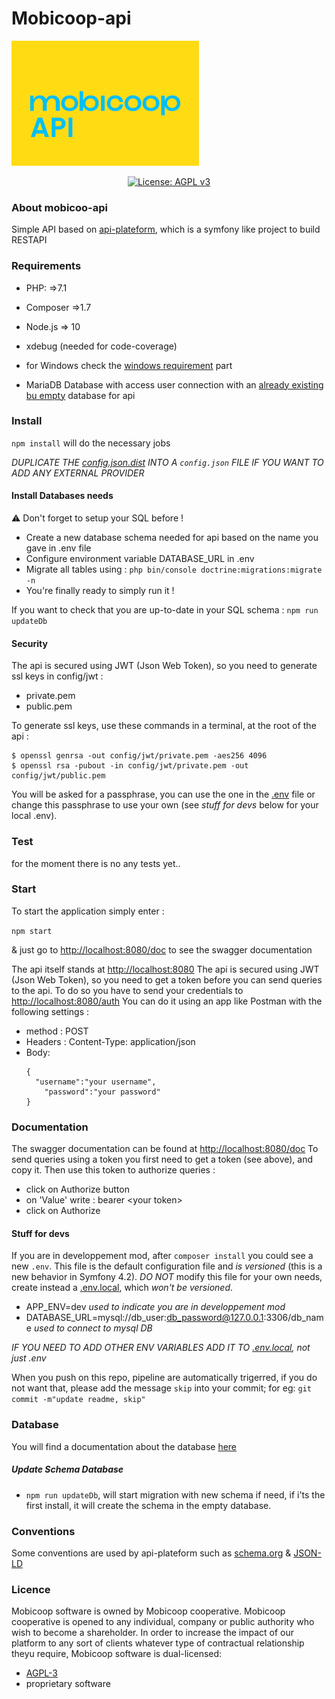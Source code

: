 # Mobicoop-api

![Logo Mobicoop](logo.png)

<p align="center">
  <a href="https://www.gnu.org/licenses/agpl-3.0" ><img alt="License: AGPL v3" src="https://img.shields.io/badge/License-AGPL%20v3-blue.svg"/></a>
</p>

### About mobicoo-api

Simple API based on [api-plateform](https://api-platform.com), which is a symfony like project to build RESTAPI


### Requirements

- PHP: =>7.1
- Composer =>1.7
- Node.js => 10
- xdebug (needed for code-coverage)

- for Windows check the [windows requirement](#windows-requirements) part

- MariaDB Database with access user connection with an [already existing bu empty](https://dev.mysql.com/doc/refman/8.0/en/creating-database.html) database for api

### Install

`npm install` will do the necessary jobs

*DUPLICATE THE [config.json.dist](config.json.dist) INTO A `config.json` FILE IF YOU WANT TO ADD ANY EXTERNAL PROVIDER*

#### Install Databases needs

⚠️ Don't forget to setup your SQL before !

- Create a new database schema needed for api based on the name you gave in .env file
- Configure environment variable DATABASE_URL in .env
- Migrate all tables using : `php bin/console doctrine:migrations:migrate -n`
- You're finally ready to simply run it !

If you want to check that you are up-to-date in your SQL schema : `npm run updateDb`

#### Security

The api is secured using JWT (Json Web Token), so you need to generate ssl keys in config/jwt : 
- private.pem
- public.pem

To generate ssl keys, use these commands in a terminal, at the root of the api : 
```
$ openssl genrsa -out config/jwt/private.pem -aes256 4096
$ openssl rsa -pubout -in config/jwt/private.pem -out config/jwt/public.pem
```
You will be asked for a passphrase, you can use the one in the [.env](.env) file or change this passphrase to use your own (see *stuff for devs* below for your local .env).

### Test
 for the moment there is no any tests yet..

### Start

To start the application simply enter :

`npm start`

& just go to [http://localhost:8080/doc](http://localhost:8080/doc) to see the swagger documentation

The api itself stands at [http://localhost:8080](http://localhost:8080)
The api is secured using JWT (Json Web Token), so you need to get a token before you can send queries to the api.
To do so you have to send your credentials to [http://localhost:8080/auth](http://localhost:8080/auth)
You can do it using an app like Postman with the following settings : 
- method : POST
- Headers : Content-Type: application/json
- Body: 
  ```
  {
    "username":"your username",
	  "password":"your password"
  }
  ```

### Documentation
The swagger documentation can be found at [http://localhost:8080/doc](http://localhost:8080/doc)
To send queries using a token you first need to get a token (see above), and copy it.
Then use this token to authorize queries :
- click on Authorize button
- on 'Value' write : bearer \<your token\>
- click on Authorize

#### Stuff for devs

If you are in developpement mod, after `composer install` you could see a new `.env`. This file is the default configuration file and *is versioned* (this is a new behavior in Symfony 4.2). *DO NOT* modify this file for your own needs, create instead a [.env.local](.env.file), which *won't be versioned*.

- APP_ENV=dev *used to indicate you are in developpement mod*
- DATABASE_URL=mysql://db_user:db_password@127.0.0.1:3306/db_name *used to connect to mysql DB*

*IF YOU NEED TO ADD OTHER ENV VARIABLES ADD IT TO [.env.local](.env.local), not just .env*

When you push on this repo, pipeline are automatically trigerred, if you do not want that, please add the message `skip` into your commit; for eg: `git commit -m"update readme, skip"`


### Database

You will find a documentation about the database [here](https://mobicoop.gitlab.io/mobicoop/database/)


##### Update Schema Database

- `npm run updateDb`, will start migration with new schema if need, if i'ts the first install, it will create the schema in the empty database.


### Conventions

Some conventions are used by api-plateform such as [schema.org](https://schema.org) & [JSON-LD](https://json-ld.org)


### Licence
Mobicoop software is owned by Mobicoop cooperative. Mobicoop cooperative is opened to any individual, company or public authority who wish to become a shareholder.
In order to increase the impact of our platform to any sort of clients whatever type of contractual relationship theyu require, Mobicoop software is dual-licensed:
 - [AGPL-3](https://www.gnu.org/licenses/agpl-3.0)
 - proprietary software
